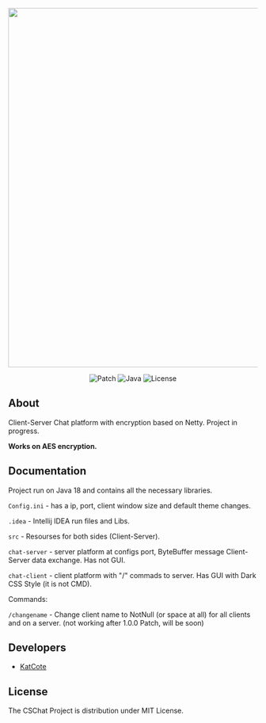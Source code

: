 <p align="center">
      <img src="https://i.ibb.co/rZF2rhn/CSChat2.png" width="726">
</p>

<p align="center">
   <img src="https://img.shields.io/badge/Patch-v1.0.1-blue" alt="Patch">
   <img src="https://img.shields.io/badge/Java-v18.0.2-orange" alt="Java">
   <img src="https://img.shields.io/badge/License-MIT-red" alt="License">
</p>

## About

Client-Server Chat platform with encryption based on Netty.
Project in progress.

**Works on AES encryption.**

## Documentation

Project run on Java 18 and contains all the necessary libraries.

`Config.ini` - has a ip, port, client window size and default theme changes.

`.idea` - Intellij IDEA run files and Libs.

`src` - Resourses for both sides (Client-Server).

`chat-server` - server platform at configs port, ByteBuffer message Client-Server data exchange. Has not GUI.

`chat-client` - client platform with "/" commads to server. Has GUI with Dark CSS Style (it is not CMD).

Commands: 

`/changename` - Change client name to NotNull (or space at all) for all clients and on a server.
(not working after 1.0.0 Patch, will be soon)

## Developers

- [KatCote](https://github.com/KatCote)

## License

The CSChat Project is distribution under MIT License.

